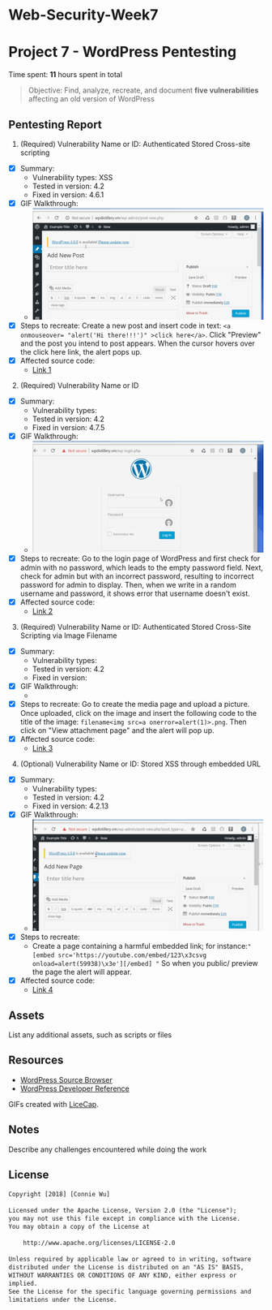 # Web-Security-Week7
# Project 7 - WordPress Pentesting

Time spent: **11** hours spent in total

> Objective: Find, analyze, recreate, and document **five vulnerabilities** affecting an old version of WordPress

## Pentesting Report

1. (Required) Vulnerability Name or ID: Authenticated Stored Cross-site scripting
  - [x] Summary: 
    - Vulnerability types: XSS
    - Tested in version: 4.2
    - Fixed in version: 4.6.1
  - [x] GIF Walkthrough: 
    - <img src='XSS.gif' title='XSS' width='' alt='' />
  - [x] Steps to recreate: Create a new post and insert code in text: ```<a onmouseover= "alert('Hi there!!!')" >click here</a>```.
        Click "Preview" and the post you intend to post appears. When the cursor hovers over the click here link, the alert pops up. 
  - [x] Affected source code:
    - [Link 1](https://core.trac.wordpress.org/browser/branches/4.2/src/wp-includes/class-wp-editor.php?rev=33361)
2. (Required) Vulnerability Name or ID
  - [x] Summary: 
    - Vulnerability types:
    - Tested in version: 4.2
    - Fixed in version: 4.7.5
  - [x] GIF Walkthrough: 
    - <img src='User Enumeration.gif' title='User Enumeration' width='' alt='' />
  - [x] Steps to recreate: Go to the login page of WordPress and first check for admin with no password, which leads to the empty password field.
        Next, check for admin but with an incorrect password, resulting to incorrect password for admin to display. 
        Then, when we write in a random username and password, it shows error that username doesn't exist.
  - [x] Affected source code:
    - [Link 2](https://www.wpwhitesecurity.com/wordpress-security/wordpress-username-disclosure-vulnerability/)
3. (Required) Vulnerability Name or ID: Authenticated Stored Cross-Site Scripting via Image Filename
  - [x] Summary: 
    - Vulnerability types:
    - Tested in version: 4.2
    - Fixed in version: 
  - [x] GIF Walkthrough: 
    - <img src='XSS2.gif' title='XSS' width='' alt='' />
  - [x] Steps to recreate: Go to create the media page and upload a picture. Once uploaded, click on the image and insert the following code to the title of the image:
    ```filename<img src=a onerror=alert(1)>.png```. Then click on "View attachment page" and the alert will pop up. 
  - [x] Affected source code:
    - [Link 3](https://core.trac.wordpress.org/browser/branches/4.2/src/wp-admin/includes/media.php)
4. (Optional) Vulnerability Name or ID: Stored XSS through embedded URL
  - [x] Summary: 
    - Vulnerability types:
    - Tested in version: 4.2
    - Fixed in version: 4.2.13
  - [x] GIF Walkthrough: 
      - <img src='XSS embedded.gif' title='XSS' width='' alt='' />
  - [x] Steps to recreate: 
    - Create a page containing a harmful embedded link; for instance:``` " [embed src='https://youtube.com/embed/123\x3csvg onload=alert(59938)\x3e'][/embed] " ``` So when you public/ preview the page the alert will appear.
  - [x] Affected source code:
    - [Link 4](https://github.com/WordPress/WordPress/commit/419c8d97ce8df7d5004ee0b566bc5e095f0a6ca8)

## Assets

List any additional assets, such as scripts or files

## Resources

- [WordPress Source Browser](https://core.trac.wordpress.org/browser/)
- [WordPress Developer Reference](https://developer.wordpress.org/reference/)

GIFs created with [LiceCap](http://www.cockos.com/licecap/).

## Notes

Describe any challenges encountered while doing the work

## License

    Copyright [2018] [Connie Wu]

    Licensed under the Apache License, Version 2.0 (the "License");
    you may not use this file except in compliance with the License.
    You may obtain a copy of the License at

        http://www.apache.org/licenses/LICENSE-2.0

    Unless required by applicable law or agreed to in writing, software
    distributed under the License is distributed on an "AS IS" BASIS,
    WITHOUT WARRANTIES OR CONDITIONS OF ANY KIND, either express or implied.
    See the License for the specific language governing permissions and
    limitations under the License.
